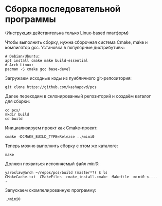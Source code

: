 # Сборка последовательной программы

(Инструкция действительна только Linux-based платформ)

Чтобы выполнить сборку, нужна сборочная система Cmake, make и компилятор gcc. Установка в популярные дистрибутивы:
```
# Debian/Ubuntu:
apt install cmake make build-essential
# Arch Linux:
pacman -S cmake gcc base-devel
```
Загружаем исходные коды из пуибличного git-репозитория:
``` 
git clone https://github.com/kashapovd/pcs
```
Далее переходим в склонированный репозиторий и создаём каталог для сборки:
```
cd pcs/
mkdir build
cd build
```
Инициализируем проект как Cmake-проект:
```
cmake -DCMAKE_BUILD_TYPE=Release ../mini0
```
Теперь можно выполнить сборку с этом же каталоге:
```
make
```
Должен появиться исполняемый файл _mini0_:
```
yaroslav@arch ~/repos/pcs/build (master*?) $ ls
CMakeCache.txt  CMakeFiles  cmake_install.cmake  Makefile  mini0 <-----
```
Запускаем скомпелированную программу:
```
./mini0
```